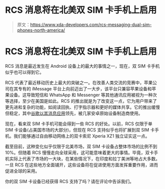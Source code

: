 # RCS 消息将在北美双 SIM 卡手机上启用

> 原文：<https://www.xda-developers.com/rcs-messaging-dual-sim-phones-north-america/>

# RCS 消息将在北美双 SIM 卡手机上启用

RCS 消息是最近发生在 Android 设备上的最大的事情之一，现在，双 SIM 卡手机似乎也可以得到它。

RCS 代表了最近移动历史上最大的突破之一。在改善人类交流的竞赛中，苹果公司在其专有的 iMessage 平台上向前迈出了一大步，该平台只兼容苹果设备和苹果设备。这导致短信和 WhatsApp 和 Messenger 等其他通讯应用被视为一种次等选择，至少在美国是如此。RCS 的推出就是为了改变这一点，它为用户带来了更先进和复杂的功能，如阅读回执、打字指示器和更好的媒体共享。它的推出缓慢但稳定，其中[谷歌以其](https://www.xda-developers.com/google-fi-rcs-messages-4g-coverage/)[消息应用](https://www.xda-developers.com/messages-spam-protection-rolling-out/)领先，被几家安卓原始设备制造商使用。

现在，看来双 SIM 卡手机可能会得到一些 RCS 的好处。以前，RCS 仅限于单 SIM 卡设备(占美国市场的大部分)，但现在 RCS 支持似乎也将扩展到双 SIM 卡手机。我们能够通过自由移动网络上的双卡索尼 Xperia XZ1 独立证实这一点。

截至目前，这种变化似乎仅限于北美市场，双 SIM 卡设备占整体市场的比例不到 10%。但随着 RCS 慢慢走向全球采用，这可能意味着更大的事情。毕竟，双卡手机实际上代表了市场的一大块，在某些情况下，在印度和拉丁美洲等地占大多数。一旦 RCS 在这些地方全面铺开，这些设备将在促进使用方面发挥重要作用，进而促进全球的采用。

你的双 SIM 卡设备已经获得 RCS 支持了吗？请在评论中告诉我们。